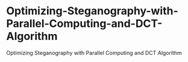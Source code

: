 # Optimizing-Steganography-with-Parallel-Computing-and-DCT-Algorithm
Optimizing Steganography with Parallel Computing and DCT Algorithm
